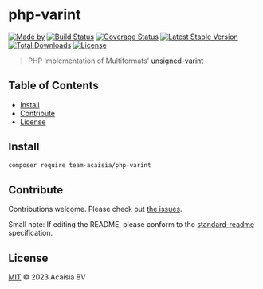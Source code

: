# php-varint

[![Made by](https://img.shields.io/badge/made%20by-Team%20Acaisia-blue.svg?style=flat-square)](https://acaisia.com)
[![Build Status](https://github.com/team-acaisia/php-varint/actions/workflows/CI/badge.svg)](https://github.com/team-acaisia/php-varint/actions/workflows/test.yml)
[![Coverage Status](https://codecov.io/gh/team-acaisia/php-varint/branch/master/graph/badge.svg?token=9ZDZ6O74I7)](https://codecov.io/gh/team-acaisia/php-varint)
[![Latest Stable Version](https://poser.pugx.org/team-acaisia/php-varint/v/stable)](https://packagist.org/packages/team-acaisia/php-varint)
[![Total Downloads](https://poser.pugx.org/team-acaisia/php-varint/downloads)](https://packagist.org/packages/team-acaisia/php-varint)
[![License](https://img.shields.io/badge/license-MIT-blue.svg)](http://opensource.org/licenses/MIT)

> PHP Implementation of Multiformats' [unsigned-varint](https://github.com/multiformats/unsigned-varint)

## Table of Contents

- [Install](#install)
- [Contribute](#contribute)
- [License](#license)

## Install

```sh
composer require team-acaisia/php-varint
```

## Contribute

Contributions welcome. Please check out [the issues](https://github.com/team-acaisia/php-varint/issues).

Small note: If editing the README, please conform to the [standard-readme](https://github.com/RichardLitt/standard-readme) specification.

## License

[MIT](LICENSE) © 2023 Acaisia BV
